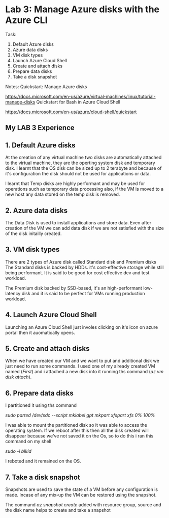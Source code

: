 # Lab 3: Manage Azure disks with the Azure CLI

Task:

1. Default Azure disks
2. Azure data disks
3. VM disk types
4. Launch Azure Cloud Shell
5. Create and attach disks
6. Prepare data disks
7. Take a disk snapshot


Notes:
Quickstart: Manage Azure disks

https://docs.microsoft.com/en-us/azure/virtual-machines/linux/tutorial-manage-disks
Quickstart for Bash in Azure Cloud Shell

https://docs.microsoft.com/en-us/azure/cloud-shell/quickstart













## My LAB 3 Experience


## 1. Default Azure disks

At the creation of any virtual machine two disks are automatically attached to the virtual machine, they are the operting system disk and temporary disk. I learnt that the OS disk can be sized up to 2 terabyte and because of it's configuration the disk should not be used for applications or data.

 l learnt that Temp disks are highly performant and may be used for operations such as temporary data processing also, if the VM is moved to a new host any data stored on the temp disk is removed.

## 2. Azure data disks

The Data Disk is used to install applications and store data. Even after creation of the VM we can add data disk if we are not satisfied with the size of the disk initailly created. 

## 3. VM disk types

There are 2 types of Azure disk called Standard disk and Premium disks The Standard disks is backed by HDDs. it's cost-effective storage while still being performant. It is said to be good for cost effective dev and test workload.

The Premium disk backed by SSD-based, it's an high-performant low-latency disk and it is said to be perfect for VMs running production workload.

## 4. Launch Azure Cloud Shell

Launching an Azure Cloud Shell just involes clicking on it's icon on azure portal then it auomatically opens.

## 5. Create and attach disks

When we have created our VM and we want to put and additional disk we just need to run some commands. I used one of my already created VM named (_First_) and i attached a new disk into it running ths command (_az vm disk attach_).

## 6. Prepare data disks

I partitioned it using ths command

_sudo parted /dev/sdc --script mklabel gpt mkpart xfspart xfs 0% 100%_

I was able to mount the partitioned disk so it was able to access the operating system. If we reboot after this then all the disk created will disappear because we've not saved it on the Os, so to do this i ran this command on my shell

_sudo -i blkid_

I reboted and it remained on the OS.

## 7. Take a disk snapshot

Snapshots are used to save the state of a VM before any configuration is made. Incase of any mix-up the VM can be restored using the snapshot.

The command _az snapshot create_ added with resource group, source and the disk name helps to create and take a snapshot
